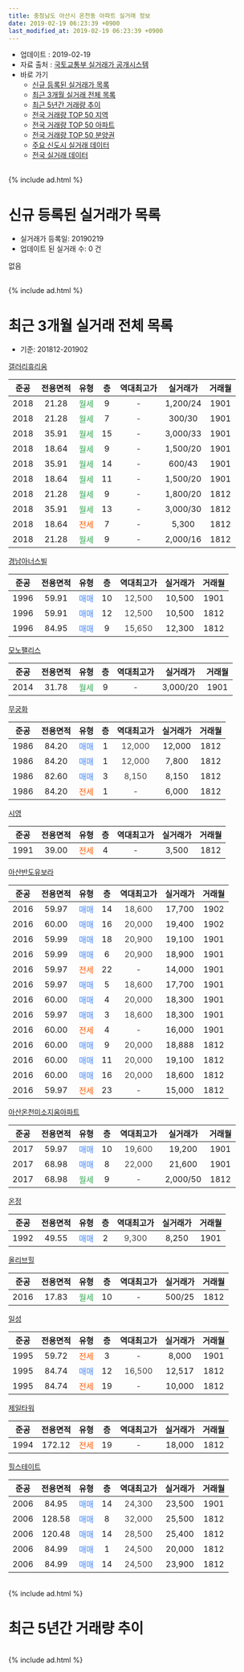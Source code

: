 ```yaml
---
title: 충청남도 아산시 온천동 아파트 실거래 정보
date: 2019-02-19 06:23:39 +0900
last_modified_at: 2019-02-19 06:23:39 +0900
---
```


* 업데이트 : 2019-02-19
* 자료 출처 : [국토교통부 실거래가 공개시스템](http://rt.molit.go.kr)
* 바로 가기
    * [신규 등록된 실거래가 목록](#신규-등록된-실거래가-목록)
    * [최근 3개월 실거래 전체 목록](#최근-3개월-실거래-전체-목록)
    * [최근 5년간 거래량 추이](#최근-5년간-거래량-추이)
    * [전국 거래량 TOP 50 지역](https://inasie.github.io/apt-trade-info/최근-3개월-전국에서-가장-거래가-많이-발생한-지역)
    * [전국 거래량 TOP 50 아파트](https://inasie.github.io/apt-trade-info/최근-3개월-전국에서-가장-거래가-많이-발생한-아파트)
    * [전국 거래량 TOP 50 분양권](https://inasie.github.io/apt-trade-info/최근-3개월-전국에서-가장-거래가-많이-발생한-분양권)
    * [주요 신도시 실거래 데이터](https://inasie.github.io/apt-trade-info/주요-신도시)
    * [전국 실거래 데이터](https://inasie.github.io/apt-trade-info/전국)
<br>
{% include ad.html %}
<br>

# 신규 등록된 실거래가 목록
* 실거래가 등록일: 20190219
* 업데이트 된 실거래 수: 0 건

없음

<br>
{% include ad.html %}
<br>

# 최근 3개월 실거래 전체 목록
* 기준: 201812-201902


[갤러리휴리움](https://search.naver.com/search.naver?query=%EC%B6%A9%EC%B2%AD%EB%82%A8%EB%8F%84+%EC%95%84%EC%82%B0%EC%8B%9C+%EC%98%A8%EC%B2%9C%EB%8F%99+%EA%B0%A4%EB%9F%AC%EB%A6%AC%ED%9C%B4%EB%A6%AC%EC%9B%80)

|준공|전용면적|유형|층|역대최고가|실거래가|거래월|
|:---:|:---:|:---:|:---:|:---:|:---:|:---:|
|2018|21.28|<span style="color:#34a853">월세</span>|9|<span style="color:#444444">-</span>|1,200/24|1901|
|2018|21.28|<span style="color:#34a853">월세</span>|7|<span style="color:#444444">-</span>|300/30|1901|
|2018|35.91|<span style="color:#34a853">월세</span>|15|<span style="color:#444444">-</span>|3,000/33|1901|
|2018|18.64|<span style="color:#34a853">월세</span>|9|<span style="color:#444444">-</span>|1,500/20|1901|
|2018|35.91|<span style="color:#34a853">월세</span>|14|<span style="color:#444444">-</span>|600/43|1901|
|2018|18.64|<span style="color:#34a853">월세</span>|11|<span style="color:#444444">-</span>|1,500/20|1901|
|2018|21.28|<span style="color:#34a853">월세</span>|9|<span style="color:#444444">-</span>|1,800/20|1812|
|2018|35.91|<span style="color:#34a853">월세</span>|13|<span style="color:#444444">-</span>|3,000/30|1812|
|2018|18.64|<span style="color:#ff5a00">전세</span>|7|<span style="color:#444444">-</span>|5,300|1812|
|2018|21.28|<span style="color:#34a853">월세</span>|9|<span style="color:#444444">-</span>|2,000/16|1812|

[경남아너스빌](https://search.naver.com/search.naver?query=%EC%B6%A9%EC%B2%AD%EB%82%A8%EB%8F%84+%EC%95%84%EC%82%B0%EC%8B%9C+%EC%98%A8%EC%B2%9C%EB%8F%99+%EA%B2%BD%EB%82%A8%EC%95%84%EB%84%88%EC%8A%A4%EB%B9%8C)

|준공|전용면적|유형|층|역대최고가|실거래가|거래월|
|:---:|:---:|:---:|:---:|:---:|:---:|:---:|
|1996|59.91|<span style="color:#4285f3">매매</span>|10|<span style="color:#444444">12,500</span>|10,500|1901|
|1996|59.91|<span style="color:#4285f3">매매</span>|12|<span style="color:#444444">12,500</span>|10,500|1812|
|1996|84.95|<span style="color:#4285f3">매매</span>|9|<span style="color:#444444">15,650</span>|12,300|1812|

[모노팰리스](https://search.naver.com/search.naver?query=%EC%B6%A9%EC%B2%AD%EB%82%A8%EB%8F%84+%EC%95%84%EC%82%B0%EC%8B%9C+%EC%98%A8%EC%B2%9C%EB%8F%99+%EB%AA%A8%EB%85%B8%ED%8C%B0%EB%A6%AC%EC%8A%A4)

|준공|전용면적|유형|층|역대최고가|실거래가|거래월|
|:---:|:---:|:---:|:---:|:---:|:---:|:---:|
|2014|31.78|<span style="color:#34a853">월세</span>|9|<span style="color:#444444">-</span>|3,000/20|1901|

[무궁화](https://search.naver.com/search.naver?query=%EC%B6%A9%EC%B2%AD%EB%82%A8%EB%8F%84+%EC%95%84%EC%82%B0%EC%8B%9C+%EC%98%A8%EC%B2%9C%EB%8F%99+%EB%AC%B4%EA%B6%81%ED%99%94)

|준공|전용면적|유형|층|역대최고가|실거래가|거래월|
|:---:|:---:|:---:|:---:|:---:|:---:|:---:|
|1986|84.20|<span style="color:#4285f3">매매</span>|1|<span style="color:#444444">12,000</span>|12,000|1812|
|1986|84.20|<span style="color:#4285f3">매매</span>|1|<span style="color:#444444">12,000</span>|7,800|1812|
|1986|82.60|<span style="color:#4285f3">매매</span>|3|<span style="color:#444444">8,150</span>|8,150|1812|
|1986|84.20|<span style="color:#ff5a00">전세</span>|1|<span style="color:#444444">-</span>|6,000|1812|

[시영](https://search.naver.com/search.naver?query=%EC%B6%A9%EC%B2%AD%EB%82%A8%EB%8F%84+%EC%95%84%EC%82%B0%EC%8B%9C+%EC%98%A8%EC%B2%9C%EB%8F%99+%EC%8B%9C%EC%98%81)

|준공|전용면적|유형|층|역대최고가|실거래가|거래월|
|:---:|:---:|:---:|:---:|:---:|:---:|:---:|
|1991|39.00|<span style="color:#ff5a00">전세</span>|4|<span style="color:#444444">-</span>|3,500|1812|

[아산반도유보라](https://search.naver.com/search.naver?query=%EC%B6%A9%EC%B2%AD%EB%82%A8%EB%8F%84+%EC%95%84%EC%82%B0%EC%8B%9C+%EC%98%A8%EC%B2%9C%EB%8F%99+%EC%95%84%EC%82%B0%EB%B0%98%EB%8F%84%EC%9C%A0%EB%B3%B4%EB%9D%BC)

|준공|전용면적|유형|층|역대최고가|실거래가|거래월|
|:---:|:---:|:---:|:---:|:---:|:---:|:---:|
|2016|59.97|<span style="color:#4285f3">매매</span>|14|<span style="color:#444444">18,600</span>|17,700|1902|
|2016|60.00|<span style="color:#4285f3">매매</span>|16|<span style="color:#444444">20,000</span>|19,400|1902|
|2016|59.99|<span style="color:#4285f3">매매</span>|18|<span style="color:#444444">20,900</span>|19,100|1901|
|2016|59.99|<span style="color:#4285f3">매매</span>|6|<span style="color:#444444">20,900</span>|18,900|1901|
|2016|59.97|<span style="color:#ff5a00">전세</span>|22|<span style="color:#444444">-</span>|14,000|1901|
|2016|59.97|<span style="color:#4285f3">매매</span>|5|<span style="color:#444444">18,600</span>|17,700|1901|
|2016|60.00|<span style="color:#4285f3">매매</span>|4|<span style="color:#444444">20,000</span>|18,300|1901|
|2016|59.97|<span style="color:#4285f3">매매</span>|3|<span style="color:#444444">18,600</span>|18,300|1901|
|2016|60.00|<span style="color:#ff5a00">전세</span>|4|<span style="color:#444444">-</span>|16,000|1901|
|2016|60.00|<span style="color:#4285f3">매매</span>|9|<span style="color:#444444">20,000</span>|18,888|1812|
|2016|60.00|<span style="color:#4285f3">매매</span>|11|<span style="color:#444444">20,000</span>|19,100|1812|
|2016|60.00|<span style="color:#4285f3">매매</span>|16|<span style="color:#444444">20,000</span>|18,600|1812|
|2016|59.97|<span style="color:#ff5a00">전세</span>|23|<span style="color:#444444">-</span>|15,000|1812|

[아산온천미소지움아파트](https://search.naver.com/search.naver?query=%EC%B6%A9%EC%B2%AD%EB%82%A8%EB%8F%84+%EC%95%84%EC%82%B0%EC%8B%9C+%EC%98%A8%EC%B2%9C%EB%8F%99+%EC%95%84%EC%82%B0%EC%98%A8%EC%B2%9C%EB%AF%B8%EC%86%8C%EC%A7%80%EC%9B%80%EC%95%84%ED%8C%8C%ED%8A%B8)

|준공|전용면적|유형|층|역대최고가|실거래가|거래월|
|:---:|:---:|:---:|:---:|:---:|:---:|:---:|
|2017|59.97|<span style="color:#4285f3">매매</span>|10|<span style="color:#444444">19,600</span>|19,200|1901|
|2017|68.98|<span style="color:#4285f3">매매</span>|8|<span style="color:#444444">22,000</span>|21,600|1901|
|2017|68.98|<span style="color:#34a853">월세</span>|9|<span style="color:#444444">-</span>|2,000/50|1812|

[온정](https://search.naver.com/search.naver?query=%EC%B6%A9%EC%B2%AD%EB%82%A8%EB%8F%84+%EC%95%84%EC%82%B0%EC%8B%9C+%EC%98%A8%EC%B2%9C%EB%8F%99+%EC%98%A8%EC%A0%95)

|준공|전용면적|유형|층|역대최고가|실거래가|거래월|
|:---:|:---:|:---:|:---:|:---:|:---:|:---:|
|1992|49.55|<span style="color:#4285f3">매매</span>|2|<span style="color:#444444">9,300</span>|8,250|1901|

[올리브힐](https://search.naver.com/search.naver?query=%EC%B6%A9%EC%B2%AD%EB%82%A8%EB%8F%84+%EC%95%84%EC%82%B0%EC%8B%9C+%EC%98%A8%EC%B2%9C%EB%8F%99+%EC%98%AC%EB%A6%AC%EB%B8%8C%ED%9E%90)

|준공|전용면적|유형|층|역대최고가|실거래가|거래월|
|:---:|:---:|:---:|:---:|:---:|:---:|:---:|
|2016|17.83|<span style="color:#34a853">월세</span>|10|<span style="color:#444444">-</span>|500/25|1812|

[일성](https://search.naver.com/search.naver?query=%EC%B6%A9%EC%B2%AD%EB%82%A8%EB%8F%84+%EC%95%84%EC%82%B0%EC%8B%9C+%EC%98%A8%EC%B2%9C%EB%8F%99+%EC%9D%BC%EC%84%B1)

|준공|전용면적|유형|층|역대최고가|실거래가|거래월|
|:---:|:---:|:---:|:---:|:---:|:---:|:---:|
|1995|59.72|<span style="color:#ff5a00">전세</span>|3|<span style="color:#444444">-</span>|8,000|1901|
|1995|84.74|<span style="color:#4285f3">매매</span>|12|<span style="color:#444444">16,500</span>|12,517|1812|
|1995|84.74|<span style="color:#ff5a00">전세</span>|19|<span style="color:#444444">-</span>|10,000|1812|

[제일타워](https://search.naver.com/search.naver?query=%EC%B6%A9%EC%B2%AD%EB%82%A8%EB%8F%84+%EC%95%84%EC%82%B0%EC%8B%9C+%EC%98%A8%EC%B2%9C%EB%8F%99+%EC%A0%9C%EC%9D%BC%ED%83%80%EC%9B%8C)

|준공|전용면적|유형|층|역대최고가|실거래가|거래월|
|:---:|:---:|:---:|:---:|:---:|:---:|:---:|
|1994|172.12|<span style="color:#ff5a00">전세</span>|19|<span style="color:#444444">-</span>|18,000|1812|


<script async src="//pagead2.googlesyndication.com/pagead/js/adsbygoogle.js"></script>
<!-- 기본 -->
<ins class="adsbygoogle"
     style="display:block"
     data-ad-client="ca-pub-2446590836940007"
     data-ad-slot="1659523306"
     data-ad-format="auto"
     data-full-width-responsive="true"></ins>
<script>
(adsbygoogle = window.adsbygoogle || []).push({});
</script>


[힐스테이트](https://search.naver.com/search.naver?query=%EC%B6%A9%EC%B2%AD%EB%82%A8%EB%8F%84+%EC%95%84%EC%82%B0%EC%8B%9C+%EC%98%A8%EC%B2%9C%EB%8F%99+%ED%9E%90%EC%8A%A4%ED%85%8C%EC%9D%B4%ED%8A%B8)

|준공|전용면적|유형|층|역대최고가|실거래가|거래월|
|:---:|:---:|:---:|:---:|:---:|:---:|:---:|
|2006|84.95|<span style="color:#4285f3">매매</span>|14|<span style="color:#444444">24,300</span>|23,500|1901|
|2006|128.58|<span style="color:#4285f3">매매</span>|8|<span style="color:#444444">32,000</span>|25,500|1812|
|2006|120.48|<span style="color:#4285f3">매매</span>|14|<span style="color:#444444">28,500</span>|25,400|1812|
|2006|84.99|<span style="color:#4285f3">매매</span>|1|<span style="color:#444444">24,500</span>|20,000|1812|
|2006|84.99|<span style="color:#4285f3">매매</span>|14|<span style="color:#444444">24,500</span>|23,900|1812|


<br>
{% include ad.html %}
<br>

# 최근 5년간 거래량 추이


<div style="width:100%;">
    <canvas id="deal_progress" height="200"></canvas>
</div>

<script>
new Chart(document.getElementById("deal_progress"), {
    type: 'line',
    data: {
        labels: ['201402','201403','201404','201405','201406','201407','201408','201409','201410','201411','201412','201501','201502','201503','201504','201505','201506','201507','201508','201509','201510','201511','201512','201601','201602','201603','201604','201605','201606','201607','201608','201609','201610','201611','201612','201701','201702','201703','201704','201705','201706','201707','201708','201709','201710','201711','201712','201801','201802','201803','201804','201805','201806','201807','201808','201809','201810','201811','201812','201901','201902'],
        datasets: [{
            label: '매매',
            pointRadius: 1,
            data: [12, 10, 10, 15, 13, 9, 22, 14, 14, 9, 11, 9, 15, 16, 14, 9, 5, 9, 7, 10, 8, 7, 8, 3, 5, 8, 6, 6, 16, 10, 8, 32, 23, 10, 2, 8, 6, 8, 12, 10, 20, 15, 19, 17, 14, 12, 9, 7, 11, 16, 14, 13, 17, 9, 6, 16, 10, 8, 13, 10, 2],
            borderColor: "rgba(255, 201, 14, 1)",
            backgroundColor: "rgba(255, 201, 14, 0.5)",
            fill: false,
            lineTension: 0
        },{
            label: '전월세',
            pointRadius: 1,
            data: [5, 5, 8, 8, 16, 5, 11, 7, 11, 6, 8, 8, 9, 8, 7, 7, 11, 9, 4, 11, 6, 8, 7, 6, 13, 22, 44, 17, 14, 11, 11, 7, 11, 11, 6, 15, 20, 25, 6, 15, 8, 12, 11, 12, 7, 8, 3, 14, 16, 20, 13, 13, 15, 16, 9, 10, 19, 9, 11, 10, 0],
            borderColor: "rgba(0, 141, 185, 1)",
            backgroundColor: "rgba(0, 141, 185, 0.5)",
            fill: false,
            lineTension: 0
        }
        ]
    },
    options: {
        responsive: true,
        title: {
            display: false
        },
        tooltips: {
            mode: 'index',
            intersect: false
        },
        hover: {
            mode: 'nearest',
            intersect: true
        },
        scales: {
            xAxes: [{
                display: true,
                scaleLabel: {
                    display: true,
                    labelString: '년/월'
                }
            }],
            yAxes: [{
                display: true,
                ticks: {
                    suggestedMin: 0,
                },
                scaleLabel: {
                    display: true,
                    labelString: '실거래 수'
                }
            }]
        }
    }
});

</script>


<br>
{% include ad.html %}
<br>


